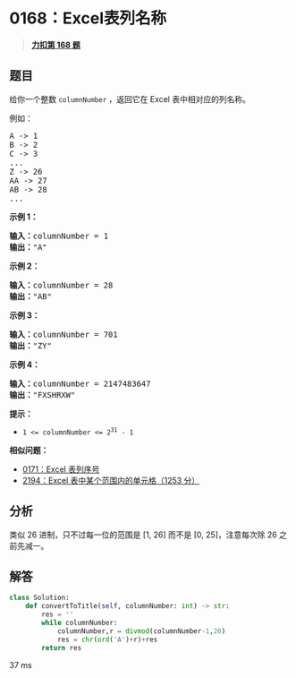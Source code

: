 # 0168：Excel表列名称


> <u>**[力扣第 168 题](https://leetcode.cn/problems/excel-sheet-column-title/)**</u>

## 题目

<p>给你一个整数 <code>columnNumber</code> ，返回它在 Excel 表中相对应的列名称。</p>

<p>例如：</p>

<pre>
A -> 1
B -> 2
C -> 3
...
Z -> 26
AA -> 27
AB -> 28
...
</pre>



<p><strong>示例 1：</strong></p>

<pre>
<strong>输入：</strong>columnNumber = 1
<strong>输出：</strong>"A"
</pre>

<p><strong>示例 2：</strong></p>

<pre>
<strong>输入：</strong>columnNumber = 28
<strong>输出：</strong>"AB"
</pre>

<p><strong>示例 3：</strong></p>

<pre>
<strong>输入：</strong>columnNumber = 701
<strong>输出：</strong>"ZY"
</pre>

<p><strong>示例 4：</strong></p>

<pre>
<strong>输入：</strong>columnNumber = 2147483647
<strong>输出：</strong>"FXSHRXW"
</pre>



<p><strong>提示：</strong></p>

<ul>
<li><code>1 <= columnNumber <= 2<sup>31</sup> - 1</code></li>
</ul>


**相似问题：**
- [0171：Excel 表列序号](/leetcode/0171)
- [2194：Excel 表中某个范围内的单元格（1253 分）](/leetcode/2194)


## 分析

类似 26 进制，只不过每一位的范围是 [1, 26] 而不是 [0, 25]，注意每次除 26 之前先减一。

## 解答

```python
class Solution:
    def convertToTitle(self, columnNumber: int) -> str:
        res = ''
        while columnNumber:
            columnNumber,r = divmod(columnNumber-1,26)
            res = chr(ord('A')+r)+res
        return res
```
37 ms

